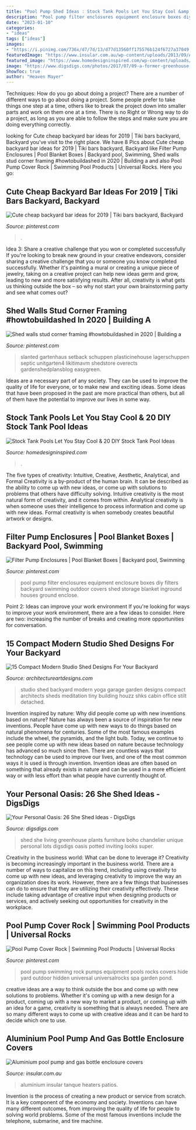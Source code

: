 ```yaml
---
title: "Pool Pump Shed Ideas : Stock Tank Pools Let You Stay Cool &amp; 20 Diy Stock Tank Pool Ideas"
description: "Pool pump filter enclosures equipment enclosure boxes diy filters backyard swimming outdoor covers shed storage blanket inground houses ground enclose"
date: "2023-01-10"
categories:
- "ideas"
tags: ["ideas"]
images:
- "https://i.pinimg.com/736x/d7/7d/13/d77d13560ff175576b124f6727a37049.jpg"
featuredImage: "https://www.insular.com.au/wp-content/uploads/2013/09/Aluminium-Gas-Bottle-Cover-Sorrento-2-.jpg"
featured_image: "https://www.homedesigninspired.com/wp-content/uploads/2020/06/Stock-Tank-Pool-backyard-oasis-11-1.jpg"
image: "https://www.digsdigs.com/photos/2017/07/09-a-former-greenhouse-painted-teal-became-a-she-shed-living-room-with-wicker-furniture-and-lots-of-plants.jpg"
ShowToc: true
author: "Heaven Mayer"
---
```



Techniques: How do you go about doing a project?
There are a number of different ways to go about doing a project. Some people prefer to take things one step at a time, others like to break the project down into smaller parts and work on them one at a time. There is no Right or Wrong way to do a project, as long as you are able to follow the steps and make sure you are doing everything correctly.

	

		
looking for Cute cheap backyard bar ideas for 2019 | Tiki bars backyard, Backyard you've visit to the right place. We have 8 Pics about Cute cheap backyard bar ideas for 2019 | Tiki bars backyard, Backyard like Filter Pump Enclosures | Pool Blanket Boxes | Backyard pool, Swimming, Shed walls stud corner framing #howtobuildashed in 2020 | Building a and also Pool Pump Cover Rock | Swimming Pool Products | Universal Rocks. Here you go:
		
    
## Cute Cheap Backyard Bar Ideas For 2019 | Tiki Bars Backyard, Backyard

<img loading=lazy src="https://i.pinimg.com/736x/ec/e7/fb/ece7fb28cacdb21795c624174e498f2a.jpg" onerror="this.onerror=null;this.src='https://tse4.mm.bing.net/th?id=OIP.cHhU8HGguZjgQ0jjhWvvnAHaJ4&amp;pid=15.1';" alt="Cute cheap backyard bar ideas for 2019 | Tiki bars backyard, Backyard">

_Source: pinterest.com_

>. 

	

Idea 3: Share a creative challenge that you won or completed successfully
If you're looking to break new ground in your creative endeavors, consider sharing a creative challenge that you or someone you know completed successfully. Whether it's painting a mural or creating a unique piece of jewelry, taking on a creative project can help new ideas germ and grow, leading to new and more satisfying results. After all, creativity is what gets us thinking outside the box – so why not start your own brainstorming party and see what comes out?

    
## Shed Walls Stud Corner Framing #howtobuildashed In 2020 | Building A

<img loading=lazy src="https://i.pinimg.com/736x/d7/7d/13/d77d13560ff175576b124f6727a37049.jpg" onerror="this.onerror=null;this.src='https://tse1.mm.bing.net/th?id=OIP.BCiAOSPcAsfb9GCcv4Hn7AHaH7&amp;pid=15.1';" alt="Shed walls stud corner framing #howtobuildashed in 2020 | Building a">

_Source: pinterest.com_

>slanted gartenhaus setback schuppen plasticinehouse lagerschuppen septic unitgarten4 likitimavm shedstore overects gardenshedplansblog easygreen. 

	

Ideas are a necessary part of any society. They can be used to improve the quality of life for everyone, or to make new and exciting ideas. Some ideas that have been proposed in the past are more practical than others, but all of them have the potential to improve our lives in some way.

    
## Stock Tank Pools Let You Stay Cool &amp; 20 DIY Stock Tank Pool Ideas

<img loading=lazy src="https://www.homedesigninspired.com/wp-content/uploads/2020/06/Stock-Tank-Pool-backyard-oasis-11-1.jpg" onerror="this.onerror=null;this.src='https://tse2.mm.bing.net/th?id=OIP.PObBHUip3VUsG0dlIRMqTgHaM9&amp;pid=15.1';" alt="Stock Tank Pools Let You Stay Cool &amp; 20 DIY Stock Tank Pool Ideas">

_Source: homedesigninspired.com_

>. 

	

The five types of creativity: Intuitive, Creative, Aesthetic, Analytical, and Formal
Creativity is a by-product of the human brain. It can be described as the ability to come up with new ideas, or come up with solutions to problems that others have difficulty solving. Intuitive creativity is the most natural form of creativity, and it comes from within. Analytical creativity is when someone uses their intelligence to process information and come up with new ideas. Formal creativity is when somebody creates beautiful artwork or designs.

    
## Filter Pump Enclosures | Pool Blanket Boxes | Backyard Pool, Swimming

<img loading=lazy src="https://i.pinimg.com/736x/50/11/03/5011031e3ef363ba527124cd4b9be20d.jpg" onerror="this.onerror=null;this.src='https://tse4.mm.bing.net/th?id=OIP.OESsyC7S9khgBpZFS6yBMgHaJ4&amp;pid=15.1';" alt="Filter Pump Enclosures | Pool Blanket Boxes | Backyard pool, Swimming">

_Source: pinterest.com_

>pool pump filter enclosures equipment enclosure boxes diy filters backyard swimming outdoor covers shed storage blanket inground houses ground enclose. 

	

Point 2: Ideas can improve your work environment
If you're looking for ways to improve your work environment, there are a few ideas to consider. Here are two: increasing the number of breaks and creating more opportunities for conversation.

    
## 15 Compact Modern Studio Shed Designs For Your Backyard

<img loading=lazy src="https://www.architectureartdesigns.com/wp-content/uploads/2014/08/15-Compact-Modern-Studio-Shed-Designs-For-Your-Backyard-7-630x840.jpg" onerror="this.onerror=null;this.src='https://tse1.mm.bing.net/th?id=OIP.SJbGhoGxhcDllfgjXBWWMwHaJ4&amp;pid=15.1';" alt="15 Compact Modern Studio Shed Designs For Your Backyard">

_Source: architectureartdesigns.com_

>studio shed backyard modern yoga garage garden designs compact architects sheds meditation tiny building houzz shks cabin office stilt detached. 

	

Invention inspired by nature: Why did people come up with new inventions based on nature?
Nature has always been a source of inspiration for new inventions. People have come up with new ways to do things based on natural phenomena for centuries. Some of the most famous examples include the wheel, the pyramids, and the light bulb. Today, we continue to see people come up with new ideas based on nature because technology has advanced so much since then. There are countless ways that technology can be used to improve our lives, and one of the most common ways it is used is through invention. Invention ideas are often based on something that already exists in nature and can be used in a more efficient way or with less effort than what people have currently thought of.

    
## Your Personal Oasis: 26 She Shed Ideas - DigsDigs

<img loading=lazy src="https://www.digsdigs.com/photos/2017/07/09-a-former-greenhouse-painted-teal-became-a-she-shed-living-room-with-wicker-furniture-and-lots-of-plants.jpg" onerror="this.onerror=null;this.src='https://tse1.mm.bing.net/th?id=OIP.mLiGS1VFleHScnUTsYfAawHaLH&amp;pid=15.1';" alt="Your Personal Oasis: 26 She Shed Ideas - DigsDigs">

_Source: digsdigs.com_

>shed she living greenhouse plants furniture boho chandelier unique personal lots digsdigs oasis potted inviting looks super. 

	

Creativity in the business world: What can be done to leverage it?
Creativity is becoming increasingly important in the business world. There are a number of ways to capitalize on this trend, including using creativity to come up with new ideas, and leveraging creativity to improve the way an organization does its work. However, there are a few things that businesses can do to ensure that they are utilizing their creativity effectively. These include taking advantage of creative input when designing products or services, and actively seeking out opportunities for creativity in the workplace.

    
## Pool Pump Cover Rock | Swimming Pool Products | Universal Rocks

<img loading=lazy src="https://i.pinimg.com/736x/2f/62/aa/2f62aaa330f15fe82b5b0b0bfd7f3b5b--swimming-pool-products-swimming-pools.jpg" onerror="this.onerror=null;this.src='https://tse3.mm.bing.net/th?id=OIP.37XKHXjPlYRKqtkY2QEVbwAAAA&amp;pid=15.1';" alt="Pool Pump Cover Rock | Swimming Pool Products | Universal Rocks">

_Source: pinterest.com_

>pool pump swimming rock pumps equipment pools rocks covers hide yard outdoor hidden universal universalrocks spa garden pond. 

	

creative ideas are a way to think outside the box and come up with new solutions to problems. Whether it's coming up with a new design for a product, coming up with a new way to market a product, or coming up with an idea for a game, creativity is something that is always needed. There are so many different ways to come up with creative ideas and it can be hard to decide which one to use.

    
## Aluminium Pool Pump And Gas Bottle Enclosure Covers

<img loading=lazy src="https://www.insular.com.au/wp-content/uploads/2013/09/Aluminium-Gas-Bottle-Cover-Sorrento-2-.jpg" onerror="this.onerror=null;this.src='https://tse4.mm.bing.net/th?id=OIP.Om-SDfd5a6psJjXHZa5ingHaJ4&amp;pid=15.1';" alt="Aluminium pool pump and gas bottle enclosure covers">

_Source: insular.com.au_

>aluminium insular tanque heaters patios. 

	

Invention is the process of creating a new product or service from scratch. It is a key component of the economy and society. Inventions can have many different outcomes, from improving the quality of life for people to solving world problems. Some of the most famous inventions include the telephone, submarine, and tire machine.

